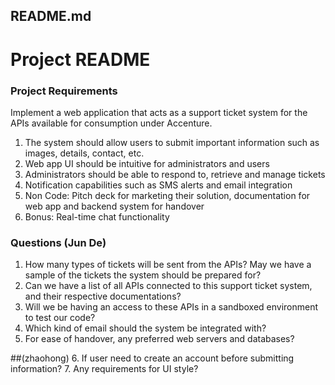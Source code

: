README.md
---
# Project README

### Project Requirements
Implement a web application that acts as a support ticket system for the APIs available for consumption under Accenture.
1. The system should allow users to submit important information such as images, details, contact, etc.
2. Web app UI should be intuitive for administrators and users
3. Administrators should be able to respond to, retrieve and manage tickets
4. Notification capabilities such as SMS alerts and email integration
5. Non Code: Pitch deck for marketing their solution, documentation for web app and backend system for handover
6. Bonus: Real-time chat functionality



### Questions (Jun De)
1. How many types of tickets will be sent from the APIs? May we have a sample of the tickets the system should be prepared for?
2. Can we have a list of all APIs connected to this support ticket system, and their respective documentations?
3. Will we be having an access to these APIs in a sandboxed environment to test our code?
4. Which kind of email should the system be integrated with?
5. For ease of handover, any preferred web servers and databases?

##(zhaohong)
6. If user need to create an account before submitting information?
7. Any requirements for UI style?
